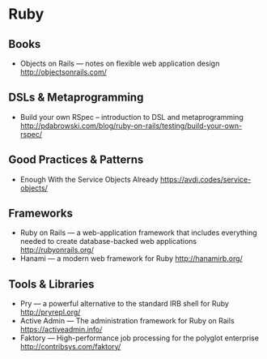 # Ruby

## Books

* Objects on Rails — notes on flexible web application design
  http://objectsonrails.com/

## DSLs & Metaprogramming

* Build your own RSpec – introduction to DSL and metaprogramming
  http://pdabrowski.com/blog/ruby-on-rails/testing/build-your-own-rspec/

## Good Practices & Patterns

* Enough With the Service Objects Already
  https://avdi.codes/service-objects/

## Frameworks

* Ruby on Rails — a web-application framework that includes everything needed to create database-backed web applications
  http://rubyonrails.org/
* Hanami — a modern web framework for Ruby
  http://hanamirb.org/

## Tools & Libraries

* Pry — a powerful alternative to the standard IRB shell for Ruby
  http://pryrepl.org/
* Active Admin — The administration framework for Ruby on Rails
  https://activeadmin.info/
* Faktory — High-performance job processing for the polyglot enterprise
  http://contribsys.com/faktory/
